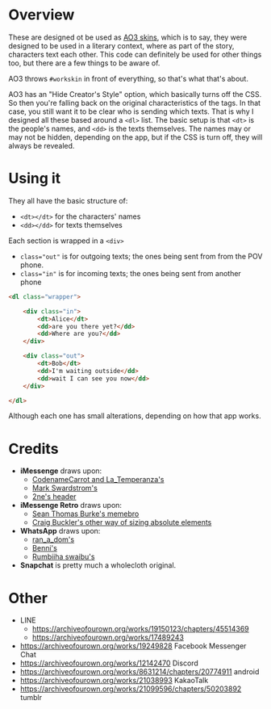 # Overview
These are designed ot be used as [AO3 skins](https://archiveofourown.org/admin_posts/1370), which is to say, they were designed to be used in a literary context, where as part of the story, characters text each other. This code can definitely be used for other things too, but there are a few things to be aware of.

AO3 throws `#workskin` in front of everything, so that's what that's about.

AO3 has an "Hide Creator's Style" option, which basically turns off the CSS. So then you're falling back on the original characteristics of the tags. In that case, you still want it to be clear who is sending which texts. That is why I designed all these based around a `<dl>` list. The basic setup is that `<dt>` is the people's names, and `<dd>` is the texts themselves. The names may or may not be hidden, depending on the app, but if the CSS is turn off, they will always be revealed.

# Using it
They all have the basic structure of:
* `<dt></dt>` for the characters' names
* `<dd></dd>` for texts themselves

Each section is wrapped in a `<div>`
* `class="out"` is for outgoing texts; the ones being sent from from the POV phone.
* `class="in"` is for incoming texts; the ones being sent from another phone
```html
<dl class="wrapper">

	<div class="in">
		<dt>Alice</dt>
		<dd>are you there yet?</dd>
		<dd>Where are you?</dd>
	</div>

	<div class="out">
		<dt>Bob</dt>
		<dd>I'm waiting outside</dd>
		<dd>wait I can see you now</dd>
	</div>

</dl>
```
Although each one has small alterations, depending on how that app works.

# Credits
* **iMessenge** draws upon:
  * [CodenameCarrot and La_Temperanza's](https://archiveofourown.org/works/6434845/chapters/14729722)
  * [Mark Swardstrom's](https://codepen.io/swards/pen/gxQmbj)
  * [2ne's header](https://codepen.io/2ne/pen/osvpj)
* **iMessenge Retro** draws upon:
  * [Sean Thomas Burke's memebro](https://gist.github.com/seantomburke/3381999)
  * [Craig Buckler's other way of sizing absolute elements](https://www.sitepoint.com/css-sizing-absolute-position/)
* **WhatsApp** draws upon:
  * [ran_a_dom's](https://archiveofourown.org/works/15842043/chapters/36893073)
  * [Benni's](https://codepen.io/8eni/pen/YWoRGm)
  * [Rumbiiha swaibu's](https://codepen.io/swaibu/pen/QxJjwN)
* **Snapchat** is pretty much a wholecloth original.

# Other
* LINE
  * https://archiveofourown.org/works/19150123/chapters/45514369
  * https://archiveofourown.org/works/17489243
* https://archiveofourown.org/works/19249828 Facebook Messenger Chat
* https://archiveofourown.org/works/12142470 Discord
* https://archiveofourown.org/works/8631214/chapters/20774911 android
* https://archiveofourown.org/works/21038993 KakaoTalk
* https://archiveofourown.org/works/21099596/chapters/50203892 tumblr

<!-- https://www.viget.com/articles/equating-color-and-transparency/ -->
